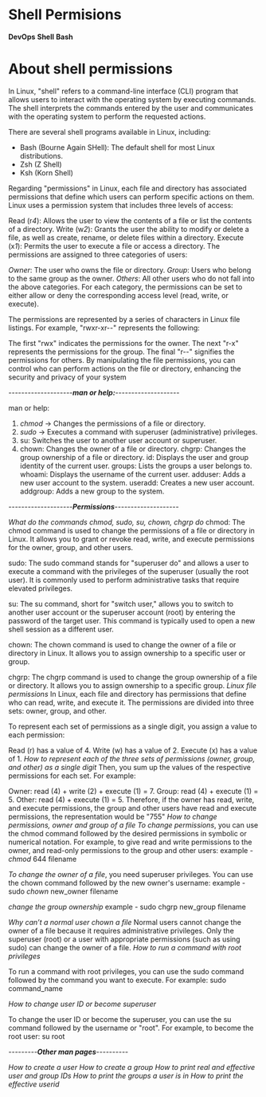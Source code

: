 # Shell Permisions

**DevOps** **Shell** **Bash**

# About shell permissions

In Linux, "shell" refers to a command-line interface (CLI) program that allows users to interact with the operating system by executing commands. The shell interprets the commands entered by the user and communicates with the operating system to perform the requested actions.

There are several shell programs available in Linux, including:

- Bash (Bourne Again SHell): The default shell for most Linux distributions.
- Zsh (Z Shell) 
- Ksh (Korn Shell)

Regarding "permissions" in Linux, each file and directory has associated permissions that define which users can perform specific actions on them. Linux uses a permission system that includes three levels of access:

Read (r*4*): Allows the user to view the contents of a file or list the contents of a directory.
Write (w*2*): Grants the user the ability to modify or delete a file, as well as create, rename, or delete files within a directory.
Execute (x*1*): Permits the user to execute a file or access a directory.
The permissions are assigned to three categories of users:

*Owner*: The user who owns the file or directory.
*Group*: Users who belong to the same group as the owner.
*Others*: All other users who do not fall into the above categories.
For each category, the permissions can be set to either allow or deny the corresponding access level (read, write, or execute).

The permissions are represented by a series of characters in Linux file listings. For example, "rwxr-xr--" represents the following:

The first "rwx" indicates the permissions for the owner.
The next "r-x" represents the permissions for the group.
The final "r--" signifies the permissions for others.
By manipulating the file permissions, you can control who can perform actions on the file or directory, enhancing the security and privacy of your system

*--------------------**man or help:**--------------------*


man or help:

1. *chmod* -> Changes the permissions of a file or directory.
2. *sudo* -> Executes a command with superuser (administrative) privileges.
3. su: Switches the user to another user account or superuser.
4. chown: Changes the owner of a file or directory.
chgrp: Changes the group ownership of a file or directory.
id: Displays the user and group identity of the current user.
groups: Lists the groups a user belongs to.
whoami: Displays the username of the current user.
adduser: Adds a new user account to the system.
useradd: Creates a new user account.
addgroup: Adds a new group to the system.

*--------------------**Permissions**--------------------*

*What do the commands chmod, sudo, su, chown, chgrp do*
chmod: The chmod command is used to change the permissions of a file or directory in Linux. It allows you to grant or revoke read, write, and execute permissions for the owner, group, and other users.

sudo: The sudo command stands for "superuser do" and allows a user to execute a command with the privileges of the superuser (usually the root user). It is commonly used to perform administrative tasks that require elevated privileges.

su: The su command, short for "switch user," allows you to switch to another user account or the superuser account (root) by entering the password of the target user. This command is typically used to open a new shell session as a different user.

chown: The chown command is used to change the owner of a file or directory in Linux. It allows you to assign ownership to a specific user or group.

chgrp: The chgrp command is used to change the group ownership of a file or directory. It allows you to assign ownership to a specific group.
*Linux file permissions*
In Linux, each file and directory has permissions that define who can read, write, and execute it. The permissions are divided into three sets: owner, group, and other.

To represent each set of permissions as a single digit, you assign a value to each permission:

Read (r) has a value of 4.
Write (w) has a value of 2.
Execute (x) has a value of 1.
*How to represent each of the three sets of permissions (owner, group, and other) as a single digit*
Then, you sum up the values of the respective permissions for each set. For example:

Owner: read (4) + write (2) + execute (1) = 7.
Group: read (4) + execute (1) = 5.
Other: read (4) + execute (1) = 5.
Therefore, if the owner has read, write, and execute permissions, the group and other users have read and execute permissions, the representation would be "755"
*How to change permissions, owner and group of a file*
*To change permissions*, you can use the chmod command followed by the desired permissions in symbolic or numerical notation. For example, to give read and write permissions to the owner, and read-only permissions to the group and other users:
example - *chmod* 644 filename

*To change the owner of a file*, you need superuser privileges. You can use the chown command followed by the new owner's username:
example - sudo *chown* new_owner filename

 *change the group ownership*
 example - sudo chgrp new_group filename




*Why can’t a normal user chown a file*
Normal users cannot change the owner of a file because it requires administrative privileges. Only the superuser (root) or a user with appropriate permissions (such as using sudo) can change the owner of a file.
*How to run a command with root privileges*

To run a command with root privileges, you can use the sudo command followed by the command you want to execute. For example: sudo command_name

*How to change user ID or become superuser*

To change the user ID or become the superuser, you can use the su command followed by the username or "root". For example, to become the root user: su root


*---------**Other man pages**----------*

*How to create a user*
*How to create a group*
*How to print real and effective user and group IDs*
*How to print the groups a user is in*
*How to print the effective userid*
